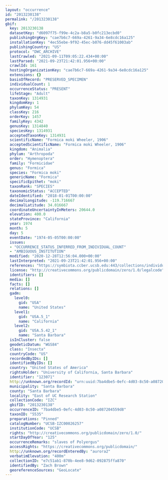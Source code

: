 ```yaml
---
layout: "occurrence"
id: "2013230138"
permalink: "/2013230138"
gbif:
  key: 2013230138
  datasetKey: "d6097f75-f99e-4c2a-b8a5-b0fc213ecbd0"
  publishingOrgKey: "cae7b6c7-669a-4261-9a34-6e8cdc16a125"
  installationKey: "4ec55ebe-9f92-45ec-b076-dd45f61003ab"
  publishingCountry: "US"
  protocol: "DWC_ARCHIVE"
  lastCrawled: "2021-09-11T09:05:22.434+00:00"
  lastParsed: "2021-09-23T21:42:01.956+00:00"
  crawlId: 161
  hostingOrganizationKey: "cae7b6c7-669a-4261-9a34-6e8cdc16a125"
  extensions: {}
  basisOfRecord: "PRESERVED_SPECIMEN"
  individualCount: 1
  occurrenceStatus: "PRESENT"
  lifeStage: "Adult"
  taxonKey: 1314931
  kingdomKey: 1
  phylumKey: 54
  classKey: 216
  orderKey: 1457
  familyKey: 4342
  genusKey: 1314840
  speciesKey: 1314931
  acceptedTaxonKey: 1314931
  scientificName: "Formica moki Wheeler, 1906"
  acceptedScientificName: "Formica moki Wheeler, 1906"
  kingdom: "Animalia"
  phylum: "Arthropoda"
  order: "Hymenoptera"
  family: "Formicidae"
  genus: "Formica"
  species: "Formica moki"
  genericName: "Formica"
  specificEpithet: "moki"
  taxonRank: "SPECIES"
  taxonomicStatus: "ACCEPTED"
  dateIdentified: "2018-01-01T00:00:00"
  decimalLongitude: -119.716667
  decimalLatitude: 34.016667
  coordinateUncertaintyInMeters: 20644.0
  elevation: 400.0
  stateProvince: "California"
  year: 1974
  month: 5
  day: 5
  eventDate: "1974-05-05T00:00:00"
  issues:
  - "OCCURRENCE_STATUS_INFERRED_FROM_INDIVIDUAL_COUNT"
  - "AMBIGUOUS_INSTITUTION"
  modified: "2020-12-28T12:56:04.000+00:00"
  lastInterpreted: "2021-09-23T21:42:01.956+00:00"
  references: "https://symbiota.ccber.ucsb.edu:443/collections/individual/index.php?occid=123071"
  license: "http://creativecommons.org/publicdomain/zero/1.0/legalcode"
  identifiers: []
  media: []
  facts: []
  relations: []
  gadm:
    level0:
      gid: "USA"
      name: "United States"
    level1:
      gid: "USA.5_1"
      name: "California"
    level2:
      gid: "USA.5.42_1"
      name: "Santa Barbara"
  isInCluster: false
  geodeticDatum: "WGS84"
  class: "Insecta"
  countryCode: "US"
  recordedByIDs: []
  identifiedByIDs: []
  country: "United States of America"
  rightsHolder: "University of California, Santa Barbara"
  identifier: "123071"
  http://unknown.org/recordId: "urn:uuid:7ba4dbe5-0efc-4d03-8c50-a087204559d8"
  municipality: "Santa Barbara"
  county: "Santa Barbara"
  locality: "East of UC Research Station"
  collectionCode: "IZC"
  gbifID: "2013230138"
  occurrenceID: "7ba4dbe5-0efc-4d03-8c50-a087204559d8"
  taxonID: "5535"
  preparations: "Pinned"
  catalogNumber: "UCSB-IZC00026257"
  institutionCode: "UCSB"
  rights: "http://creativecommons.org/publicdomain/zero/1.0/"
  startDayOfYear: "125"
  occurrenceRemarks: "slaves of Polyergus"
  accessRights: "https://creativecommons.org/publicdomain/"
  http://unknown.org/recordEnteredBy: "aurora2"
  verbatimElevation: "400m"
  collectionID: "e7c51ab1-870b-4ee8-9d62-092875ffa870"
  identifiedBy: "Zach Brown"
  georeferenceSources: "GeoLocate"
---
```


